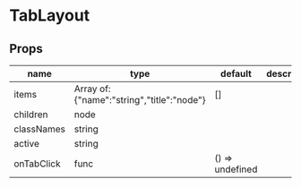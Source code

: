 # TabLayout

## Props

|name|type|default|description|
|----|----|-------|-----------|
|items|Array of: {"name":"string","title":"node"}|[]||
|children|node|||
|classNames|string|||
|active|string|||
|onTabClick|func|() => undefined||


